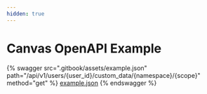 ```yaml
---
hidden: true
---
```


# Canvas OpenAPI Example

{% swagger src=".gitbook/assets/example.json" path="/api/v1/users/{user_id}/custom_data/{namespace}/{scope}" method="get" %}
[example.json](.gitbook/assets/example.json)
{% endswagger %}
